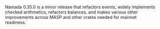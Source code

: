 Namada 0.35.0 is a minor release that refactors events, widely implements checked arithmetics, refactors balances, and makes various other improvements across MASP and other crates needed for mainnet readiness.`
